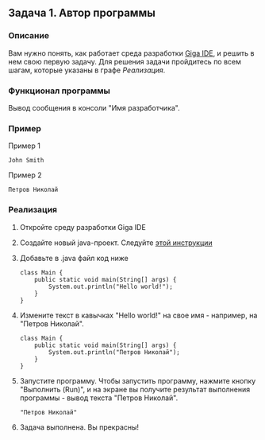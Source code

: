 ## Задача 1. Автор программы

### Описание
Вам нужно понять, как работает среда разработки [Giga IDE](https://gitverse.ru/netology/Instructions/content/master/GigaIDE/installation.md), и решить в нем свою первую задачу. Для решения задачи пройдитесь по всем шагам, которые указаны в графе *Реализация*.

### Функционал программы
Вывод сообщения в консоли "Имя разработчика".

### Пример
Пример 1
```
John Smith
```
Пример 2
```
Петров Николай
```

### Реализация
1. Откройте среду разработки Giga IDE

2. Создайте новый java-проект. Следуйте [этой инструкции](https://gitverse.ru/netology/Instructions/content/master/GigaIDE/installation.md)

3. Добавьте в .java файл код ниже
   
    ```
    class Main {
        public static void main(String[] args) {
            System.out.println("Hello world!");
        }
    }
    ```

5. Измените текст в кавычках "Hello world!" на свое имя -  например, на "Петров Николай".
    ```
    class Main {
        public static void main(String[] args) {
            System.out.println("Петров Николай");
        }
    }
    ```

6. Запустите программу. Чтобы запустить программу, нажмите кнопку "Выполнить (Run)", и на экране вы получите результат выполнения программы - вывод текста "Петров Николай".
    ```
    "Петров Николай"
    ```

7. Задача выполнена. Вы прекрасны!
